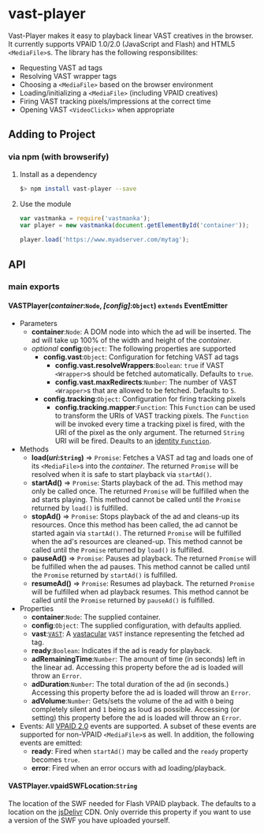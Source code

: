 vast-player
===========

Vast-Player makes it easy to playback linear VAST creatives in the browser. It currently supports VPAID 1.0/2.0 (JavaScript and Flash) and HTML5 `<MediaFile>`s. The library has the following responsibilites:

* Requesting VAST ad tags
* Resolving VAST wrapper tags
* Choosing a `<MediaFile>` based on the browser environment
* Loading/initializing a `<MediaFile>` (including VPAID creatives)
* Firing VAST tracking pixels/impressions at the correct time
* Opening VAST `<VideoClicks>` when appropriate

Adding to Project
-----------------
### via npm (with browserify)

1. Install as a dependency

    ```bash
    $> npm install vast-player --save
    ```

2. Use the module

    ```javascript
    var vastmanka = require('vastmanka');
    var player = new vastmanka(document.getElementById('container'));

    player.load('https://www.myadserver.com/mytag');
    ```

API
----

### main exports
#### VASTPlayer(*container*:`Node`, *[config]*:`Object`) `extends` EventEmitter
* Parameters
    * **container**:`Node`: A DOM node into which the ad will be inserted. The ad will take up 100% of the width and height of the *container*.
    * *optional* **config**:`Object`: The following properties are supported
        * **config.vast**:`Object`: Configuration for fetching VAST ad tags
            * **config.vast.resolveWrappers**:`Boolean`: `true` if VAST `<Wrapper>`s should be fetched automatically. Defaults to `true`.
            * **config.vast.maxRedirects**:`Number`: The number of VAST `<Wrapper>`s that are allowed to be fetched. Defaults to `5`.
        * **config.tracking**:`Object`: Configuration for firing tracking pixels
            * **config.tracking.mapper**:`Function`: This `Function` can be used to transform the URIs of VAST tracking pixels. The `Function` will be invoked every time a tracking pixel is fired, with the URI of the pixel as the only argument. The returned `String` URI will be fired. Deaults to an [identity `Function`](https://en.wikipedia.org/wiki/Identity_function).
* Methods
    * **load(*uri*:`String`)** => `Promise`: Fetches a VAST ad tag and loads one of its `<MediaFile>`s into the *container*. The returned `Promise` will be resolved when it is safe to start playback via `startAd()`.
    * **startAd()** => `Promise`: Starts playback of the ad. This method may only be called once. The returned `Promise` will be fulfilled when the ad starts playing. This method cannot be called until the `Promise` returned by `load()` is fulfilled.
    * **stopAd()** => `Promise`: Stops playback of the ad and cleans-up its resources. Once this method has been called, the ad cannot be started again via `startAd()`. The returned `Promise` will be fulfilled when the ad's resources are cleaned-up. This method cannot be called until the `Promise` returned by `load()` is fulfilled.
    * **pauseAd()** => `Promise`: Pauses ad playback. The returned `Promise` will be fulfilled when the ad pauses. This method cannot be called until the `Promise` returned by `startAd()` is fulfilled.
    * **resumeAd()** => `Promise`: Resumes ad playback. The returned `Promise` will be fulfilled when ad playback resumes. This method cannot be called until the `Promise` returned by `pauseAd()` is fulfilled.
* Properties
    * **container**:`Node`: The supplied container.
    * **config**:`Object`: The supplied configuration, with defaults applied.
    * **vast**:[`VAST`](https://www.npmjs.com/package/vastacular#vastjson): A [vastacular](https://www.npmjs.com/package/vastacular) `VAST` instance representing the fetched ad tag.
    * **ready**:`Boolean`: Indicates if the ad is ready for playback.
    * **adRemainingTime**:`Number`: The amount of time (in seconds) left in the linear ad. Accessing this property before the ad is loaded will throw an `Error`.
    * **adDuration**:`Number`: The total duration of the ad (in seconds.) Accessing this property before the ad is loaded will throw an `Error`.
    * **adVolume**:`Number`: Gets/sets the volume of the ad with `0` being completely silent and `1` being as loud as possible. Accessing (or setting) this property before the ad is loaded will throw an `Error`.
* Events: All [VPAID 2.0](http://www.iab.com/guidelines/digital-video-player-ad-interface-definition-vpaid-2-0/) events are supported. A subset of these events are supported for non-VPAID `<MediaFile>`s as well. In addition, the following events are emitted:
    * **ready**: Fired when `startAd()` may be called and the `ready` property becomes `true`.
    * **error**: Fired when an error occurs with ad loading/playback.

#### VASTPlayer.vpaidSWFLocation:`String`
The location of the SWF needed for Flash VPAID playback. The defaults to a location on the [jsDelivr](https://www.jsdelivr.com/) CDN. Only override this property if you want to use a version of the SWF you have uploaded yourself.
